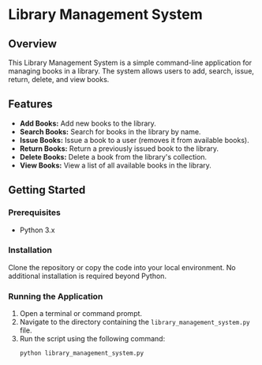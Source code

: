 # Library Management System

## Overview
This Library Management System is a simple command-line application for managing books in a library. The system allows users to add, search, issue, return, delete, and view books.

## Features
- **Add Books:** Add new books to the library.
- **Search Books:** Search for books in the library by name.
- **Issue Books:** Issue a book to a user (removes it from available books).
- **Return Books:** Return a previously issued book to the library.
- **Delete Books:** Delete a book from the library's collection.
- **View Books:** View a list of all available books in the library.

## Getting Started

### Prerequisites
- Python 3.x

### Installation
Clone the repository or copy the code into your local environment. No additional installation is required beyond Python.

### Running the Application
1. Open a terminal or command prompt.
2. Navigate to the directory containing the `library_management_system.py` file.
3. Run the script using the following command:
   ```bash
   python library_management_system.py
